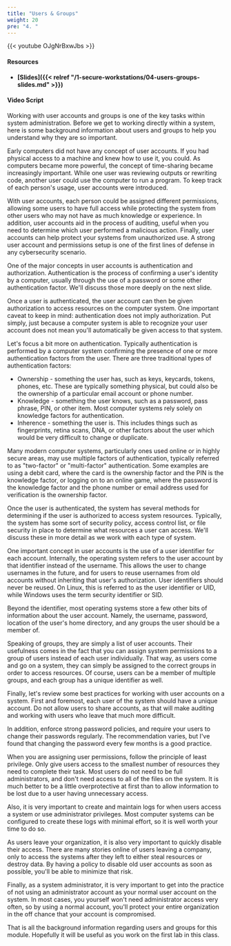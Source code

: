 ```yaml
---
title: "Users & Groups"
weight: 20
pre: "4. "
---
```


{{< youtube OJgNrBxwJbs >}}

#### Resources

* **[Slides]({{< relref "/1-secure-workstations/04-users-groups-slides.md" >}})**

#### Video Script

Working with user accounts and groups is one of the key tasks within system administration. Before we get to working directly within a system, here is some background information about users and groups to help you understand why they are so important.

Early computers did not have any concept of user accounts. If you had physical access to a machine and knew how to use it, you could. As computers became more powerful, the concept of time-sharing became increasingly important. While one user was reviewing outputs or rewriting code, another user could use the computer to run a program. To keep track of each person's usage, user accounts were introduced.

With user accounts, each person could be assigned different permissions, allowing some users to have full access while protecting the system from other users who may not have as much knowledge or experience. In addition, user accounts aid in the process of auditing, useful when you need to determine which user performed a malicious action. Finally, user accounts can help protect your systems from unauthorized use. A strong user account and permissions setup is one of the first lines of defense in any cybersecurity scenario.

One of the major concepts in user accounts is authentication and authorization. Authentication is the process of confirming a user's identity by a computer, usually through the use of a password or some other authentication factor. We'll discuss those more deeply on the next slide.

Once a user is authenticated, the user account can then be given authorization to access resources on the computer system. One important caveat to keep in mind: authentication does not imply authorization. Put simply, just because a computer system is able to recognize your user account does not mean you'll automatically be given access to that system.

Let's focus a bit more on authentication. Typically authentication is performed by a computer system confirming the presence of one or more authentication factors from the user. There are three traditional types of authentication factors:

* Ownership - something the user has, such as keys, keycards, tokens, phones, etc. These are typically something physical, but could also be the ownership of a particular email account or phone number.
* Knowledge - something the user knows, such as a password, pass phrase, PIN, or other item. Most computer systems rely solely on knowledge factors for authentication.
* Inherence - something the user is. This includes things such as fingerprints, retina scans, DNA, or other factors about the user which would be very difficult to change or duplicate.

Many modern computer systems, particularly ones used online or in highly secure areas, may use multiple factors of authentication, typically referred to as "two-factor" or "multi-factor" authentication. Some examples are using a debit card, where the card is the ownership factor and the PIN is the knowledge factor, or logging on to an online game, where the password is the knowledge factor and the phone number or email address used for verification is the ownership factor.

Once the user is authenticated, the system has several methods for determining if the user is authorized to access system resources. Typically, the system has some sort of security policy, access control list, or file security in place to determine what resources a user can access. We'll discuss these in more detail as we work with each type of system.

One important concept in user accounts is the use of a user identifier for each account. Internally, the operating system refers to the user account by that identifier instead of the username. This allows the user to change usernames in the future, and for users to reuse usernames from old accounts without inheriting that user's authorization. User identifiers should never be reused. On Linux, this is referred to as the user identifier or UID, while Windows uses the term security identifier or SID.

Beyond the identifier, most operating systems store a few other bits of information about the user account. Namely, the username, password, location of the user's home directory, and any groups the user should be a member of.

Speaking of groups, they are simply a list of user accounts. Their usefulness comes in the fact that you can assign system permissions to a group of users instead of each user individually. That way, as users come and go on a system, they can simply be assigned to the correct groups in order to access resources. Of course, users can be a member of multiple groups, and each group has a unique identifier as well.

Finally, let's review some best practices for working with user accounts on a system. First and foremost, each user of the system should have a unique account. Do not allow users to share accounts, as that will make auditing and working with users who leave that much more difficult.

In addition, enforce strong password policies, and require your users to change their passwords regularly. The recommendation varies, but I've found that changing the password every few months is a good practice.

When you are assigning user permissions, follow the principle of least privilege. Only give users access to the smallest number of resources they need to complete their task. Most users do not need to be full administrators, and don't need access to all of the files on the system. It is much better to be a little overprotective at first than to allow information to be lost due to a user having unnecessary access.

Also, it is very important to create and maintain logs for when users access a system or use administrator privileges. Most computer systems can be configured to create these logs with minimal effort, so it is well worth your time to do so.

As users leave your organization, it is also very important to quickly disable their access. There are many stories online of users leaving a company, only to access the systems after they left to either steal resources or destroy data. By having a policy to disable old user accounts as soon as possible, you'll be able to minimize that risk.

Finally, as a system administrator, it is very important to get into the practice of not using an administrator account as your normal user account on the system. In most cases, you yourself won't need administrator access very often, so by using a normal account, you'll protect your entire organization in the off chance that your account is compromised.

That is all the background information regarding users and groups for this module. Hopefully it will be useful as you work on the first lab in this class.
